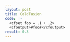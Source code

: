 ```yaml
---
layout: post
title: ColdFusion
code: |-
  <cfset foo = .1 + .2>
  <cfoutput>#foo#</cfoutput>
result: 0.3
---
```

